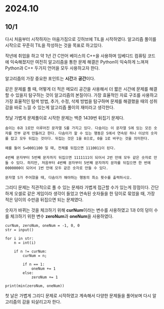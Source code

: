 # 2024.10

## 10/1
다시 처음부터 시작하자는 마음가짐으로 깃허브에 TIL을 시작하였다. 알고리즘 풀이를 시작으로 꾸준히 TIL을 작성하는 것을 목표로 하고있다.

작년에 취업을 하고 약 1년 간 C언어 베이스의 C++을 사용하며 임베디드 컴퓨팅 코드에 익숙해졌지만 여전히 알고리즘을 통한 문제 해결은 Python이 익숙하게 느껴져 Python과 C++ 두가지 언어을 모두 사용하고자 한다. 

알고리즘의 가장 중요한 포인트는 **시간**과 **공간**이다. 

같은 문제를 풀 때, 어떻게 더 적은 메모리 공간을 사용해서 더 짧은 시간에 문제를 해결할 수 있을지 탐구하는 것이 알고리즘의 본질이다. 가장 효율적인 자료 구조를 사용하고 가장 효율적인 탐색 방법, 추가, 수정, 삭제 방법을 탐구하며 문제를 해결했을 때의 성취감을 바로 느낄 수 있는게 알고리즘 풀이의 재미라고 생각한다.

첫날 가볍게 문제풀이로 시작한 문제는 백준 1439번 뒤집기 문제다.

    솜이는 0과 1로만 이루어진 문자열 S를 가지고 있다. 다솜이는 이 문자열 S에 있는 모든 숫자를 전부 같게 만들려고 한다. 다솜이가 할 수 있는 행동은 S에서 연속된 하나 이상의 숫자를 잡고 모두 뒤집는 것이다. 뒤집는 것은 1을 0으로, 0을 1로 바꾸는 것을 의미한다.  

    예를 들어 S=0001100 일 때, 전체를 뒤집으면 1110011이 된다.

    4번째 문자부터 5번째 문자까지 뒤집으면 1111111이 되어서 2번 만에 모두 같은 숫자로 만들 수 있다. 하지만, 처음부터 4번째 문자부터 5번째 문자까지 문자를 뒤집으면 한 번에 0000000이 되어서 1번 만에 모두 같은 숫자로 만들 수 있다.  

    문자열 S가 주어졌을 때, 다솜이가 해야하는 행동의 최소 횟수를 출력하시오.


그리디 문제는 직관적으로 풀 수 있는 문제라 가볍게 접근할 수가 있는게 장점이다. 간단하게 오셀로 같은 게임이라 생각이 들었고 연속된 숫자들을 한 덩이로 묶었을 때, 가장 적은 덩이의 수만큼 뒤집으면 되는 문제였다.

숫자가 바뀌는 것을 체크하기 위해 **curNum**이라는 변수를 사용하였고 1과 0의 덩이 수를 체크하기 위한 변수 **zeroNum**과 **oneNum**을 사용하였다.


    curNum, zeroNum, oneNum = -1, 0, 0
    str = input()

    for i in str:
        n = int(i)
        
        if n != curNum:
            curNum = n;
            
            if n == 1:
                oneNum += 1
            else:
                zeroNum += 1

    print(min(zeroNum, oneNum))


첫 날은 가볍게 그리디 문제로 시작하였고 계속해서 다양한 문제들을 풀어보며 다시 알고리즘의 감을 되살리고자 한다.
